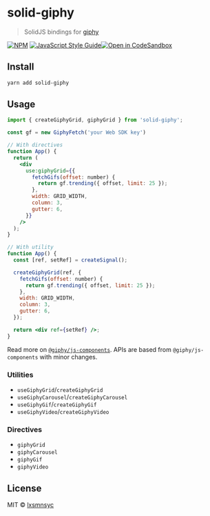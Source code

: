 # solid-giphy

> SolidJS bindings for [giphy](https://developers.giphy.com/docs/sdk#web)

[![NPM](https://img.shields.io/npm/v/solid-giphy.svg)](https://www.npmjs.com/package/solid-giphy) [![JavaScript Style Guide](https://badgen.net/badge/code%20style/airbnb/ff5a5f?icon=airbnb)](https://github.com/airbnb/javascript)[![Open in CodeSandbox](https://img.shields.io/badge/Open%20in-CodeSandbox-blue?style=flat-square&logo=codesandbox)](https://codesandbox.io/s/github/LXSMNSYC/solid-giphy/tree/main/examples/simple-example)

## Install

```bash
yarn add solid-giphy
```

## Usage

```jsx
import { createGiphyGrid, giphyGrid } from 'solid-giphy';

const gf = new GiphyFetch('your Web SDK key')

// With directives
function App() {
  return (
    <div
      use:giphyGrid={{
        fetchGifs(offset: number) {
          return gf.trending({ offset, limit: 25 });
        },
        width: GRID_WIDTH,
        column: 3,
        gutter: 6,
      }}
    />
  );
}

// With utility
function App() {
  const [ref, setRef] = createSignal();

  createGiphyGrid(ref, {
    fetchGifs(offset: number) {
      return gf.trending({ offset, limit: 25 });
    },
    width: GRID_WIDTH,
    column: 3,
    gutter: 6,
  });

  return <div ref={setRef} />;
}
```

Read more on [`@giphy/js-components`](https://github.com/Giphy/giphy-js/tree/master/packages/components). APIs are based from `@giphy/js-components` with minor changes.

### Utilities

- `useGiphyGrid`/`createGiphyGrid`
- `useGiphyCarousel`/`createGiphyCarousel`
- `useGiphyGif`/`createGiphyGif`
- `useGiphyVideo`/`createGiphyVideo`

### Directives

- `giphyGrid`
- `giphyCarousel`
- `giphyGif`
- `giphyVideo`

## License

MIT © [lxsmnsyc](https://github.com/lxsmnsyc)
